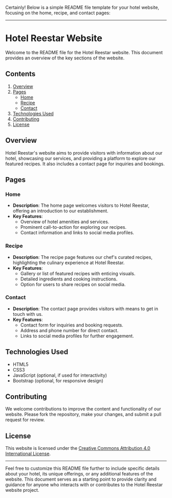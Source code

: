 Certainly! Below is a simple README file template for your hotel website, focusing on the home, recipe, and contact pages:

---

# Hotel Reestar Website

Welcome to the README file for the Hotel Reestar website. This document provides an overview of the key sections of the website.

## Contents

1. [Overview](#overview)
2. [Pages](#pages)
    - [Home](#home)
    - [Recipe](#recipe)
    - [Contact](#contact)
3. [Technologies Used](#technologies-used)
4. [Contributing](#contributing)
5. [License](#license)

## Overview

Hotel Reestar's website aims to provide visitors with information about our hotel, showcasing our services, and providing a platform to explore our featured recipes. It also includes a contact page for inquiries and bookings.

## Pages

### Home

- **Description**: The home page welcomes visitors to Hotel Reestar, offering an introduction to our establishment.
- **Key Features**: 
  - Overview of hotel amenities and services.
  - Prominent call-to-action for exploring our recipes.
  - Contact information and links to social media profiles.

### Recipe

- **Description**: The recipe page features our chef's curated recipes, highlighting the culinary experience at Hotel Reestar.
- **Key Features**:
  - Gallery or list of featured recipes with enticing visuals.
  - Detailed ingredients and cooking instructions.
  - Option for users to share recipes on social media.

### Contact

- **Description**: The contact page provides visitors with means to get in touch with us.
- **Key Features**:
  - Contact form for inquiries and booking requests.
  - Address and phone number for direct contact.
  - Links to social media profiles for further engagement.

## Technologies Used

- HTML5
- CSS3
- JavaScript (optional, if used for interactivity)
- Bootstrap (optional, for responsive design)

## Contributing

We welcome contributions to improve the content and functionality of our website. Please fork the repository, make your changes, and submit a pull request for review.

## License

This website is licensed under the [Creative Commons Attribution 4.0 International License](https://creativecommons.org/licenses/by/4.0/).

---

Feel free to customize this README file further to include specific details about your hotel, its unique offerings, or any additional features of the website. This document serves as a starting point to provide clarity and guidance for anyone who interacts with or contributes to the Hotel Reestar website project.
